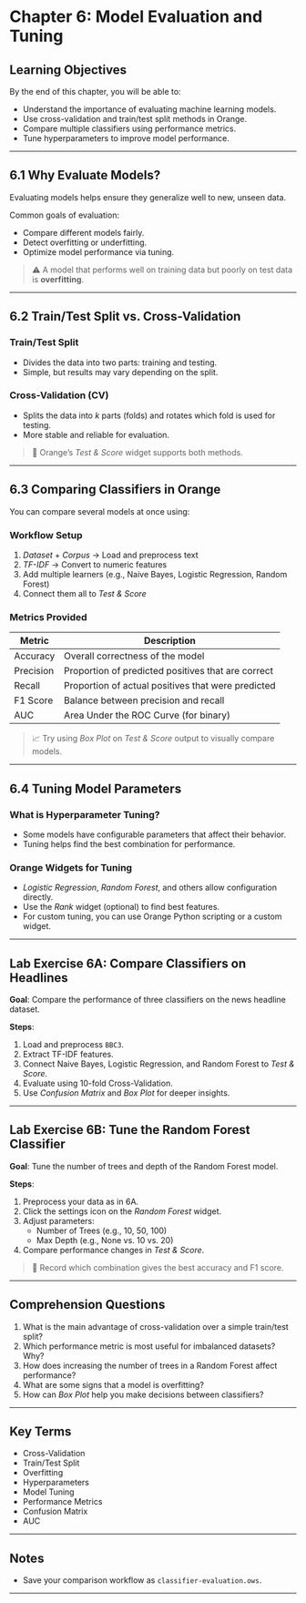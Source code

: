 # Chapter 6: Model Evaluation and Tuning

## Learning Objectives

By the end of this chapter, you will be able to:

- Understand the importance of evaluating machine learning models.
- Use cross-validation and train/test split methods in Orange.
- Compare multiple classifiers using performance metrics.
- Tune hyperparameters to improve model performance.

---

## 6.1 Why Evaluate Models?

Evaluating models helps ensure they generalize well to new, unseen data.

Common goals of evaluation:

- Compare different models fairly.
- Detect overfitting or underfitting.
- Optimize model performance via tuning.

> ⚠️ A model that performs well on training data but poorly on test data is **overfitting**.

---

## 6.2 Train/Test Split vs. Cross-Validation

### Train/Test Split

- Divides the data into two parts: training and testing.
- Simple, but results may vary depending on the split.

### Cross-Validation (CV)

- Splits the data into *k* parts (folds) and rotates which fold is used for testing.
- More stable and reliable for evaluation.

> 🧪 Orange’s *Test & Score* widget supports both methods.

---

## 6.3 Comparing Classifiers in Orange

You can compare several models at once using:

### Workflow Setup

1. *Dataset* + *Corpus* → Load and preprocess text
2. *TF-IDF* → Convert to numeric features
3. Add multiple learners (e.g., Naive Bayes, Logistic Regression, Random Forest)
4. Connect them all to *Test & Score*

### Metrics Provided

| Metric       | Description                               |
|--------------|-------------------------------------------|
| Accuracy     | Overall correctness of the model          |
| Precision    | Proportion of predicted positives that are correct |
| Recall       | Proportion of actual positives that were predicted |
| F1 Score     | Balance between precision and recall      |
| AUC          | Area Under the ROC Curve (for binary)     |

> 📈 Try using *Box Plot* on *Test & Score* output to visually compare models.

---

## 6.4 Tuning Model Parameters

### What is Hyperparameter Tuning?

- Some models have configurable parameters that affect their behavior.
- Tuning helps find the best combination for performance.

### Orange Widgets for Tuning

- *Logistic Regression*, *Random Forest*, and others allow configuration directly.
- Use the *Rank* widget (optional) to find best features.
- For custom tuning, you can use Orange Python scripting or a custom widget.

---

## Lab Exercise 6A: Compare Classifiers on Headlines

**Goal**: Compare the performance of three classifiers on the news headline dataset.

**Steps**:

1. Load and preprocess `BBC3`.
2. Extract TF-IDF features.
3. Connect Naive Bayes, Logistic Regression, and Random Forest to *Test & Score*.
4. Evaluate using 10-fold Cross-Validation.
5. Use *Confusion Matrix* and *Box Plot* for deeper insights.

---

## Lab Exercise 6B: Tune the Random Forest Classifier

**Goal**: Tune the number of trees and depth of the Random Forest model.

**Steps**:

1. Preprocess your data as in 6A.
2. Click the settings icon on the *Random Forest* widget.
3. Adjust parameters:
   - Number of Trees (e.g., 10, 50, 100)
   - Max Depth (e.g., None vs. 10 vs. 20)
4. Compare performance changes in *Test & Score*.

> 📝 Record which combination gives the best accuracy and F1 score.

---

## Comprehension Questions

1. What is the main advantage of cross-validation over a simple train/test split?
2. Which performance metric is most useful for imbalanced datasets? Why?
3. How does increasing the number of trees in a Random Forest affect performance?
4. What are some signs that a model is overfitting?
5. How can *Box Plot* help you make decisions between classifiers?

---

## Key Terms

- Cross-Validation
- Train/Test Split
- Overfitting
- Hyperparameters
- Model Tuning
- Performance Metrics
- Confusion Matrix
- AUC

---

## Notes

- Save your comparison workflow as `classifier-evaluation.ows`.

---

